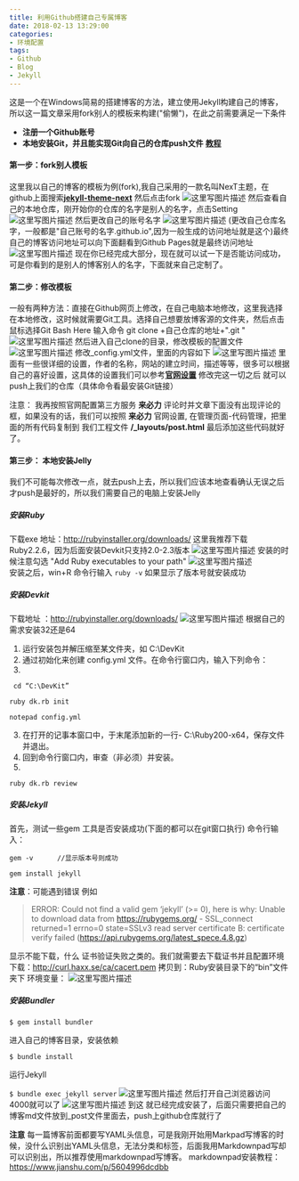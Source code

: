 ```yaml
---
title: 利用Github搭建自己专属博客
date: 2018-02-13 13:29:00
categories:
- 环境配置
tags:
- Github
- Blog
- Jekyll
---
```

 这是一个在Windows简易的搭建博客的方法，建立使用Jekyll构建自己的博客，所以这一篇文章采用fork别人的模板来构建("偷懒")，在此之前需要满足一下条件

<!-- more -->

- **注册一个Github账号**
- **本地安装Git，并且能实现Git向自己的仓库push文件** [**教程**](https://www.cnblogs.com/schaepher/p/5561193.html)
####  第一步：fork别人模板
 这里我以自己的博客的模板为例(fork),我自己采用的一款名叫NexT主题，在github上面搜索[**jekyll-theme-next**](https://github.com/Simpleyyt/jekyll-theme-next)
然后点击fork
![这里写图片描述](http://img.blog.csdn.net/20180213141929251?watermark/2/text/aHR0cDovL2Jsb2cuY3Nkbi5uZXQvcXFfMzI1NjU1NzU=/font/5a6L5L2T/fontsize/400/fill/I0JBQkFCMA==/dissolve/70)
然后查看自己的本地仓库，刚开始你的仓库的名字是别人的名字，点击Setting 
![这里写图片描述](http://img.blog.csdn.net/20180213142344613?watermark/2/text/aHR0cDovL2Jsb2cuY3Nkbi5uZXQvcXFfMzI1NjU1NzU=/font/5a6L5L2T/fontsize/400/fill/I0JBQkFCMA==/dissolve/70)
 然后更改自己的账号名字
 ![这里写图片描述](http://img.blog.csdn.net/20180213142440569?watermark/2/text/aHR0cDovL2Jsb2cuY3Nkbi5uZXQvcXFfMzI1NjU1NzU=/font/5a6L5L2T/fontsize/400/fill/I0JBQkFCMA==/dissolve/70)
 (更改自己仓库名字，一般都是"自己账号的名字.github.io",因为一般生成的访问地址就是这个)最终自己的博客访问地址可以向下面翻看到Github Pages就是最终访问地址
 ![这里写图片描述](http://img.blog.csdn.net/20180213142744237?watermark/2/text/aHR0cDovL2Jsb2cuY3Nkbi5uZXQvcXFfMzI1NjU1NzU=/font/5a6L5L2T/fontsize/400/fill/I0JBQkFCMA==/dissolve/70)
现在你已经完成大部分，现在就可以试一下是否能访问成功，可是你看到的是别人的博客别人的名字，下面就来自己定制了。
#### 第二步：修改模板
一般有两种方法：直接在Github网页上修改，在自己电脑本地修改，这里我选择在本地修改，这时候就需要Git工具。选择自己想要放博客源的文件夹，然后点击鼠标选择Git Bash Here
输入命令 git clone +自己仓库的地址+".git "
![这里写图片描述](http://img.blog.csdn.net/20180213143820780?watermark/2/text/aHR0cDovL2Jsb2cuY3Nkbi5uZXQvcXFfMzI1NjU1NzU=/font/5a6L5L2T/fontsize/400/fill/I0JBQkFCMA==/dissolve/70)
然后进入自己clone的目录，修改模板的配置文件
![这里写图片描述](http://img.blog.csdn.net/20180213144018572?watermark/2/text/aHR0cDovL2Jsb2cuY3Nkbi5uZXQvcXFfMzI1NjU1NzU=/font/5a6L5L2T/fontsize/400/fill/I0JBQkFCMA==/dissolve/70)
修改_config.yml文件，里面的内容如下
![这里写图片描述](http://img.blog.csdn.net/20180213144145842?watermark/2/text/aHR0cDovL2Jsb2cuY3Nkbi5uZXQvcXFfMzI1NjU1NzU=/font/5a6L5L2T/fontsize/400/fill/I0JBQkFCMA==/dissolve/70)
里面有一些很详细的设置，作者的名称，网站的建立时间，描述等等，很多可以根据自己的喜好设置，这具体的设置我们可以参考[**官网设置**](http://theme-next.simpleyyt.com/getting-started.html)
修改完这一切之后 就可以push上我们的仓库（具体命令看最安装Git链接）

注意： 我再按照官网配置第三方服务 **来必力** 评论时并文章下面没有出现评论的框，如果没有的话，我们可以按照 **来必力** 官网设置, 在管理页面-代码管理，把里面的所有代码复制到 我们工程文件 **/_layouts/post.html**  最后添加这些代码就好了。

####  第三步： 本地安装Jelly
  我们不可能每次修改一点，就去push上去，所以我们应该本地查看确认无误之后才push是最好的，所以我们需要自己的电脑上安装Jelly
#####   安装Ruby
   下载exe  地址：http://rubyinstaller.org/downloads/
   这里我推荐下载Ruby2.2.6，因为后面安装Devkit只支持2.0-2.3版本
   ![这里写图片描述](http://img.blog.csdn.net/20180213151443175?watermark/2/text/aHR0cDovL2Jsb2cuY3Nkbi5uZXQvcXFfMzI1NjU1NzU=/font/5a6L5L2T/fontsize/400/fill/I0JBQkFCMA==/dissolve/70)
 安装的时候注意勾选 "Add Ruby executables to your path"
 ![这里写图片描述](http://img.blog.csdn.net/20180213151809718?watermark/2/text/aHR0cDovL2Jsb2cuY3Nkbi5uZXQvcXFfMzI1NjU1NzU=/font/5a6L5L2T/fontsize/400/fill/I0JBQkFCMA==/dissolve/70)  
安装之后，win+R 命令行输入 
`ruby -v`
如果显示了版本号就安装成功
##### 安装Devkit
 下载地址 ：http://rubyinstaller.org/downloads/
 ![这里写图片描述](http://img.blog.csdn.net/20180213152030941?watermark/2/text/aHR0cDovL2Jsb2cuY3Nkbi5uZXQvcXFfMzI1NjU1NzU=/font/5a6L5L2T/fontsize/400/fill/I0JBQkFCMA==/dissolve/70)
 根据自己的需求安装32还是64
 1. 运行安装包并解压缩至某文件夹，如 C:\DevKit
 2. 通过初始化来创建 config.yml 文件。在命令行窗口内，输入下列命令：
 3.  
` cd “C:\DevKit”`

`ruby dk.rb init`

`notepad config.yml `

3. 在打开的记事本窗口中，于末尾添加新的一行- C:\Ruby200-x64，保存文件并退出。
4. 回到命令行窗口内，审查（非必须）并安装。
5. 
`ruby dk.rb review`

##### 安装Jekyll
首先，测试一些gem 工具是否安装成功(下面的都可以在git窗口执行)
命令行输入：
 
`gem -v      //显示版本号则成功`

`gem install jekyll`

**注意**：可能遇到错误 例如
>ERROR: Could not find a valid gem ‘jekyll’ (>= 0), here is why: 
Unable to download data from https://rubygems.org/ - SSL_connect returned=1 errno=0 state=SSLv3 read server certificate B: certificate verify failed (https://api.rubygems.org/latest_spece.4.8.gz)

显示不能下载，什么 证书验证失败之类的。我们就需要去下载证书并且配置环境
下载：http://curl.haxx.se/ca/cacert.pem 
拷贝到：Ruby安装目录下的“bin”文件夹下 
环境变量： 
![这里写图片描述](http://img.blog.csdn.net/20180213153308324?watermark/2/text/aHR0cDovL2Jsb2cuY3Nkbi5uZXQvcXFfMzI1NjU1NzU=/font/5a6L5L2T/fontsize/400/fill/I0JBQkFCMA==/dissolve/70)

##### 安装Bundler
`$ gem install bundler`

进入自己的博客目录，安装依赖

`$ bundle install`

运行Jekyll

`$ bundle exec jekyll server`
![这里写图片描述](http://img.blog.csdn.net/20180213153926757?watermark/2/text/aHR0cDovL2Jsb2cuY3Nkbi5uZXQvcXFfMzI1NjU1NzU=/font/5a6L5L2T/fontsize/400/fill/I0JBQkFCMA==/dissolve/70)
然后打开自己浏览器访问4000就可以了
![这里写图片描述](http://img.blog.csdn.net/20180213154019641?watermark/2/text/aHR0cDovL2Jsb2cuY3Nkbi5uZXQvcXFfMzI1NjU1NzU=/font/5a6L5L2T/fontsize/400/fill/I0JBQkFCMA==/dissolve/70)
到这 就已经完成安装了，后面只需要把自己的博客md文件放到_post文件里面去，push上github仓库就行了

**注意**
每一篇博客前面都要写YAML头信息，可是我刚开始用Markpad写博客的时候，没什么识别出YAML头信息，无法分类和标签，后面我用Markdownpad写却可以识别出，所以推荐使用markdownpad写博客。
markdownpad安装教程：https://www.jianshu.com/p/5604996dcdbb
